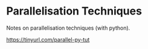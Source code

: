 # Parallelisation Techniques

Notes on parallelisation techniques (with python).

https://tinyurl.com/parallel-py-tut